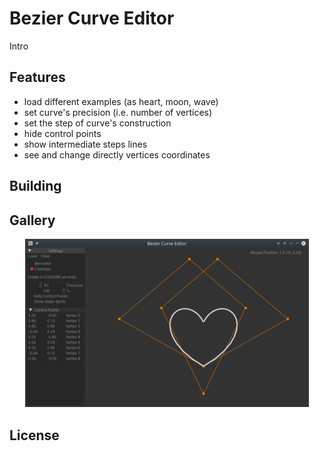<p align="center"><h1>Bezier Curve Editor</h1></p>

Intro

## Features
- load different examples (as heart, moon, wave)
- set curve's precision (i.e. number of vertices)
- set the step of curve's construction
- hide control points
- show intermediate steps lines
- see and change directly vertices coordinates 

## Building

## Gallery
<p align="center"><img src="https://github.com/Vulpinii/bezier_curve_editor/blob/master/images/screenshot_heart.png" alt="Screenshot" width="90%" /></p>

## License


